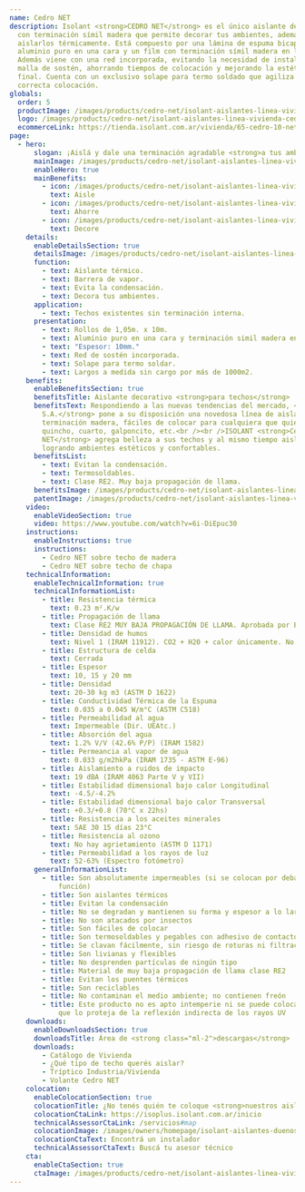 ```yaml
---
name: Cedro NET
description: Isolant <strong>CEDRO NET</strong> es el único aislante del mercado
  con terminación símil madera que permite decorar tus ambientes, además de
  aislarlos térmicamente. Está compuesto por una lámina de espuma bicapa, con
  aluminio puro en una cara y un film con terminación símil madera en la otra.
  Además viene con una red incorporada, evitando la necesidad de instalar una
  malla de sostén, ahorrando tiempos de colocación y mejorando la estética
  final. Cuenta con un exclusivo solape para termo soldado que agiliza su
  correcta colocación.
globals:
  order: 5
  productImage: /images/products/cedro-net/isolant-aislantes-linea-vivienda-cedro-net-producto-rollo.png
  logo: /images/products/cedro-net/isolant-aislantes-linea-vivienda-cedro-net-logo.jpg
  ecommerceLink: https://tienda.isolant.com.ar/vivienda/65-cedro-10-net.html
page:
  - hero:
      slogan: ¡Aislá y dale una terminación agradable <strong>a tus ambientes!</strong>
      mainImage: /images/products/cedro-net/isolant-aislantes-linea-vivienda-cedro-net-imagen-fondo.jpg
      enableHero: true
      mainBenefits:
        - icon: /images/products/cedro-net/isolant-aislantes-linea-vivienda-cedro-net-beneficio-1-aisle.svg
          text: Aisle
        - icon: /images/products/cedro-net/isolant-aislantes-linea-vivienda-cedro-net-beneficio-2.svg
          text: Ahorre
        - icon: /images/products/cedro-net/isolant-aislantes-linea-vivienda-cedro-net-beneficio-3.svg
          text: Decore
    details:
      enableDetailsSection: true
      detailsImage: /images/products/cedro-net/isolant-aislantes-linea-vivienda-cedro-net-imagen-detalle-producto.jpg
      function:
        - text: Aislante térmico.
        - text: Barrera de vapor.
        - text: Evita la condensación.
        - text: Decora tus ambientes.
      application:
        - text: Techos existentes sin terminación interna.
      presentation:
        - text: Rollos de 1,05m. x 10m.
        - text: Aluminio puro en una cara y terminación simil madera en otra.
        - text: "Espesor: 10mm."
        - text: Red de sostén incorporada.
        - text: Solape para termo soldar.
        - text: Largos a medida sin cargo por más de 1000m2.
    benefits:
      enableBenefitsSection: true
      benefitsTitle: Aislante decorativo <strong>para techos</strong>
      benefitsText: Respondiendo a las nuevas tendencias del mercado, <strong>ISOLANT
        S.A.</strong> pone a su disposición una novedosa línea de aislantes con
        terminación madera, fáciles de colocar para cualquiera que quiera aislar su
        quincho, cuarto, galponcito, etc.<br /><br />ISOLANT <strong>Cedro
        NET</strong> agrega belleza a sus techos y al mismo tiempo aislación térmica,
        logrando ambientes estéticos y confortables.
      benefitsList:
        - text: Evitan la condensación.
        - text: Termosoldables.
        - text: Clase RE2. Muy baja propagación de llama.
      benefitsImage: /images/products/cedro-net/isolant-aislantes-linea-vivienda-cedro-net-beneficio-exclusivo.jpg
      patentImage: /images/products/cedro-net/isolant-aislantes-linea-vivienda-cedro-net-patente.png
    video:
      enableVideoSection: true
      video: https://www.youtube.com/watch?v=6i-DiEpuc30
    instructions:
      enableInstructions: true
      instructions:
        - Cedro NET sobre techo de madera
        - Cedro NET sobre techo de chapa
    technicalInformation:
      enableTechnicalInformation: true
      technicalInformationList:
        - title: Resistencia térmica
          text: 0.23 m².K/w
        - title: Propagación de llama
          text: Clase RE2 MUY BAJA PROPAGACIÓN DE LLAMA. Aprobada por Bomberos Argentina.
        - title: Densidad de humos
          text: Nivel 1 (IRAM 11912). CO2 + H20 + calor únicamente. No desprende gases envenenantes.
        - title: Estructura de celda
          text: Cerrada
        - title: Espesor
          text: 10, 15 y 20 mm
        - title: Densidad
          text: 20-30 kg m3 (ASTM D 1622)
        - title: Conductividad Térmica de la Espuma
          text: 0.035 a 0.045 W/m°C (ASTM C518)
        - title: Permeabilidad al agua
          text: Impermeable (Dir. UEAtc.)
        - title: Absorción del agua
          text: 1.2% V/V (42.6% P/P) (IRAM 1582)
        - title: Permeancia al vapor de agua
          text: 0.033 g/m2hkPa (IRAM 1735 - ASTM E-96)
        - title: Aislamiento a ruidos de impacto
          text: 19 dBA (IRAM 4063 Parte V y VII)
        - title: Estabilidad dimensional bajo calor Longitudinal
          text: -4.5/-4.2%
        - title: Estabilidad dimensional bajo calor Transversal
          text: +0.3/+0.8 (70°C x 22hs)
        - title: Resistencia a los aceites minerales
          text: SAE 30 15 días 23°C
        - title: Resistencia al ozono
          text: No hay agrietamiento (ASTM D 1171)
        - title: Permeabilidad a los rayos de luz
          text: 52-63% (Espectro fotómetro)
      generalInformationList:
        - title: Son absolutamente impermeables (si se colocan por debajo no cumplen esta
            función)
        - title: Son aislantes térmicos
        - title: Evitan la condensación
        - title: No se degradan y mantienen su forma y espesor a lo largo del tiempo
        - title: No son atacados por insectos
        - title: Son fáciles de colocar
        - title: Son termosoldables y pegables con adhesivo de contacto
        - title: Se clavan fácilmente, sin riesgo de roturas ni filtraciones
        - title: Son livianas y flexibles
        - title: No desprenden partículas de ningún tipo
        - title: Material de muy baja propagación de llama clase RE2
        - title: Evitan los puentes térmicos
        - title: Son reciclables
        - title: No contaminan el medio ambiente; no contienen freón
        - title: Este producto no es apto intemperie ni se puede colocar sin un cielorraso
            que lo proteja de la reflexión indirecta de los rayos UV
    downloads:
      enableDownloadsSection: true
      downloadsTitle: Área de <strong class="ml-2">descargas</strong>
      downloads:
        - Catálogo de Vivienda
        - ¿Qué tipo de techo querés aislar?
        - Tríptico Industria/Vivienda
        - Volante Cedro NET
    colocation:
      enableColocationSection: true
      colocationTitle: ¿No tenés quién te coloque <strong>nuestros aislantes?</strong>
      colocationCtaLink: https://isoplus.isolant.com.ar/inicio
      technicalAssessorCtaLink: /servicios#map
      colocationImage: /images/owners/homepage/isolant-aislantes-duenos-e-inquilinos-isoplus-colocation.jpg
      colocationCtaText: Encontrá un instalador
      technicalAssessorCtaText: Buscá tu asesor técnico
    cta:
      enableCtaSection: true
      ctaImage: /images/products/cedro-net/isolant-aislantes-linea-vivienda-cedro-net-imagen-cta.jpg
---
```


